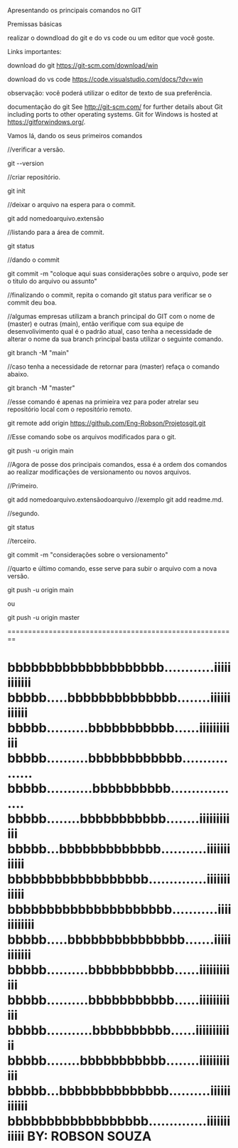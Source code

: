 Apresentando os principais comandos no GIT

Premissas básicas

realizar o downdload do git e do vs code ou um editor que você goste.

Links importantes:

download do git
https://git-scm.com/download/win

download do vs code
https://code.visualstudio.com/docs/?dv=win

observação: você poderá utilizar o editor de texto de sua preferência.

documentação do git
See http://git-scm.com/ for further details about Git including ports to other operating systems. Git for Windows is hosted at https://gitforwindows.org/.

Vamos lá, dando os seus primeiros comandos

//verificar a versão.

git --version

//criar repositório.

git init

//deixar o arquivo na espera para o commit.

git add nomedoarquivo.extensão

//listando para a área de commit.

git status

//dando o commit

git commit -m "coloque aqui suas considerações sobre o arquivo, pode ser o titulo do arquivo ou assunto"

//finalizando o commit, repita o comando git status para verificar se o commit deu boa.

//algumas empresas utilizam a branch principal do GIT com o nome de (master) e outras (main), então verifique com sua equipe de desenvolivimento qual é o padrão atual, caso tenha a necessidade de alterar o nome da sua branch principal basta utilizar o seguinte comando. 

git branch -M "main" 

//caso tenha a necessidade de retornar para (master) refaça o comando abaixo.

git branch -M "master"

//esse comando é apenas na primieira vez para poder atrelar seu repositório local com o repositório remoto.

git remote add origin https://github.com/Eng-Robson/Projetosgit.git

//Esse comando sobe os arquivos modificados para o git.

git push -u origin main

//Agora de posse dos principais comandos, essa é a ordem dos comandos ao realizar modificações de versionamento ou novos arquivos.

//Primeiro.

git add nomedoarquivo.extensãodoarquivo //exemplo git add readme.md. 

//segundo.

git status

//terceiro.

git commit -m "considerações sobre o versionamento"

//quarto e último comando, esse serve para subir o arquivo com a nova versão.

git push -u origin main

ou 

git push -u origin master

========================================================

bbbbbbbbbbbbbbbbbbbb............iiiiiiiiiiii
bbbbb.....bbbbbbbbbbbbbb........iiiiiiiiiiii
bbbbb..........bbbbbbbbbbb......iiiiiiiiiiii
bbbbb..........bbbbbbbbbbbb.................
bbbbb...........bbbbbbbbbb..................
bbbbb........bbbbbbbbbbb........iiiiiiiiiiii
bbbbb...bbbbbbbbbbbbb...........iiiiiiiiiiii
bbbbbbbbbbbbbbbbbb..............iiiiiiiiiiii                    
bbbbbbbbbbbbbbbbbbbbb...........iiiiiiiiiiii                              
bbbbb.....bbbbbbbbbbbbbbb.......iiiiiiiiiiii
bbbbb..........bbbbbbbbbbb......iiiiiiiiiiii
bbbbb..........bbbbbbbbbbb......iiiiiiiiiiii
bbbbb...........bbbbbbbbbb......iiiiiiiiiiii
bbbbb........bbbbbbbbbbb........iiiiiiiiiiii
bbbbb...bbbbbbbbbbbbbb..........iiiiiiiiiiii
bbbbbbbbbbbbbbbbbb..............iiiiiiiiiiii
BY: ROBSON SOUZA
=========================================================